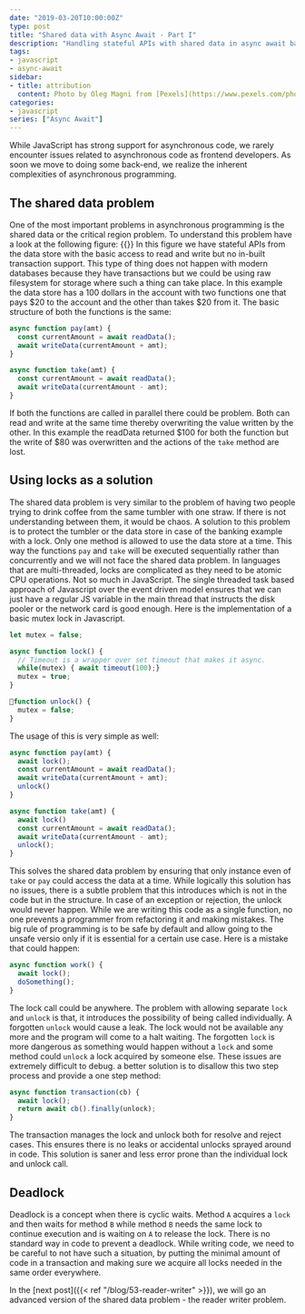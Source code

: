 ```yaml
---
date: "2019-03-20T10:00:00Z"
type: post
title: "Shared data with Async Await - Part I"
description: "Handling stateful APIs with shared data in async await based node.js with locks"
tags:
- javascript
- async-await
sidebar:
- title: attribution
  content: Photo by Oleg Magni from [Pexels](https://www.pexels.com/photo/person-holding-clear-drinking-glass-with-two-black-straws-890503/)
categories:
- javascript
series: ["Async Await"]
---
```


While JavaScript has strong support for asynchronous code, we rarely encounter issues related to asynchronous code as frontend developers. As soon we move to doing some back-end, we realize the inherent complexities of asynchronous programming.

## The shared data problem

One of the most important problems in asynchronous programming is the shared data or the critical region problem. To understand this problem have a look at the following figure:
{{<fig caption="Shared Data Problem" width="887" height="329" src="problem.png" class="full" >}}
In this figure we have stateful APIs from the data store with the basic access to read and write but no in-built transaction support. This type of thing does not happen with modern databases because they have transactions but we could be using raw filesystem for storage where such a thing can take place. In this example the data store has a 100 dollars in the account with two functions one that pays $20 to the account and the other than takes $20 from it.
The basic structure of both the functions is the same:

```js
async function pay(amt) {
  const currentAmount = await readData();
  await writeData(currentAmount + amt);
}

async function take(amt) {
  const currentAmount = await readData();
  await writeData(currentAmount - amt);
}
```
If both the functions are called in parallel there could be problem. Both can read and write at the same time thereby overwriting the value written by the other. In this example the readData returned $100 for both the function but the write of $80 was overwritten and the actions of the `take` method are lost.

## Using locks as a solution

The shared data problem is very similar to the problem of having two people trying to drink coffee from the same tumbler with one straw. If there is not understanding between them, it would be chaos. A solution to this problem is to protect the tumbler or the data store in case of the banking example with a lock. Only one method is allowed to use the data store at a time. This way the functions `pay` and `take` will be executed sequentially rather than concurrently and we will not face the shared data problem. In languages that are multi-threaded, locks are complicated as they need to be atomic CPU operations. Not so much in JavaScript. The single threaded task based approach of Javascript over the event driven model ensures that we can just have a regular JS variable in the main thread that instructs the disk pooler or the network card is good enough. Here is the implementation of a basic mutex lock in Javascript.

```js
let mutex = false;

async function lock() {
  // Timeout is a wrapper over set timeout that makes it async.
  while(mutex) { await timeout(100);}
  mutex = true;
}

function unlock() {
  mutex = false;
}
```

The usage of this is very simple as well:

```js
async function pay(amt) {
  await lock();
  const currentAmount = await readData();
  await writeData(currentAmount + amt);
  unlock()
}

async function take(amt) {
  await lock()
  const currentAmount = await readData();
  await writeData(currentAmount - amt);
  unlock();
}
```

This solves the shared data problem by ensuring that only instance even of `take` or `pay` could access the data at a time. While logically this solution has no issues, there is a subtle problem that this introduces which is not in the code but in the structure. In case of an exception or rejection, the unlock would never happen. While we are writing this code as a single function, no one prevents a programmer from refactoring it and making mistakes. The big rule of programming is to be safe by default and allow going to the unsafe versio only if it is essential for a certain use case. Here is a mistake that could happen:

```js
async function work() {
  await lock();
  doSomething();
}
```

The lock call could be anywhere. The problem with allowing separate `lock` and `unlock` is that, it introduces the possibility of being called individually. A forgotten `unlock` would cause a leak. The lock would not be available any more and the program will come to a halt waiting. The forgotten `lock` is more dangerous as something would happen without a `lock` and some method could `unlock` a lock acquired by someone else. These issues are extremely difficult to debug. a better solution is to disallow this two step process and provide a one step method:


```js
async function transaction(cb) {
  await lock();
  return await cb().finally(unlock);
}
```

The transaction manages the lock and unlock both for resolve and reject cases. This ensures there is no leaks or accidental unlocks sprayed around in code. This solution is saner and less error prone than the individual lock and unlock call.

## Deadlock
Deadlock is a concept when there is cyclic waits. Method `A` acquires a `lock` and then waits for method `B` while method `B` needs the same lock to continue execution and is waiting on `A` to release the lock. There is no standard way in code to prevent a deadlock. While writing code, we need to be careful to not have such a situation, by putting the minimal amount of code in a transaction and making sure we acquire all locks needed in the same order everywhere.

In the [next post]({{< ref "/blog/53-reader-writer" >}}), we will go an advanced version of the shared data problem - the reader writer problem.
